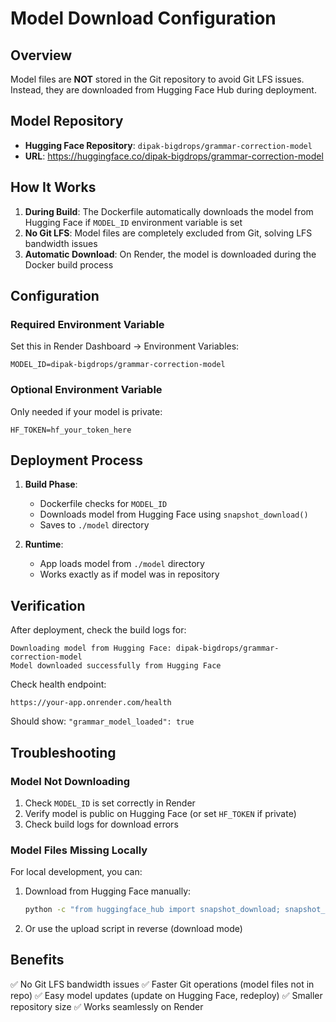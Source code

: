 # Model Download Configuration

## Overview

Model files are **NOT** stored in the Git repository to avoid Git LFS issues. Instead, they are downloaded from Hugging Face Hub during deployment.

## Model Repository

- **Hugging Face Repository**: `dipak-bigdrops/grammar-correction-model`
- **URL**: https://huggingface.co/dipak-bigdrops/grammar-correction-model

## How It Works

1. **During Build**: The Dockerfile automatically downloads the model from Hugging Face if `MODEL_ID` environment variable is set
2. **No Git LFS**: Model files are completely excluded from Git, solving LFS bandwidth issues
3. **Automatic Download**: On Render, the model is downloaded during the Docker build process

## Configuration

### Required Environment Variable

Set this in Render Dashboard → Environment Variables:

```
MODEL_ID=dipak-bigdrops/grammar-correction-model
```

### Optional Environment Variable

Only needed if your model is private:

```
HF_TOKEN=hf_your_token_here
```

## Deployment Process

1. **Build Phase**: 
   - Dockerfile checks for `MODEL_ID`
   - Downloads model from Hugging Face using `snapshot_download()`
   - Saves to `./model` directory

2. **Runtime**:
   - App loads model from `./model` directory
   - Works exactly as if model was in repository

## Verification

After deployment, check the build logs for:
```
Downloading model from Hugging Face: dipak-bigdrops/grammar-correction-model
Model downloaded successfully from Hugging Face
```

Check health endpoint:
```
https://your-app.onrender.com/health
```

Should show: `"grammar_model_loaded": true`

## Troubleshooting

### Model Not Downloading

1. Check `MODEL_ID` is set correctly in Render
2. Verify model is public on Hugging Face (or set `HF_TOKEN` if private)
3. Check build logs for download errors

### Model Files Missing Locally

For local development, you can:
1. Download from Hugging Face manually:
   ```bash
   python -c "from huggingface_hub import snapshot_download; snapshot_download(repo_id='dipak-bigdrops/grammar-correction-model', local_dir='./model')"
   ```

2. Or use the upload script in reverse (download mode)

## Benefits

✅ No Git LFS bandwidth issues
✅ Faster Git operations (model files not in repo)
✅ Easy model updates (update on Hugging Face, redeploy)
✅ Smaller repository size
✅ Works seamlessly on Render

